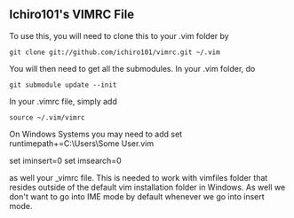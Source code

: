 Ichiro101's VIMRC File
----------------------

To use this, you will need to clone this to your .vim folder by

	git clone git://github.com/ichiro101/vimrc.git ~/.vim

You will then need to get all the submodules. In your .vim folder, do

	git submodule update --init

In your .vimrc file, simply add

	source ~/.vim/vimrc


On Windows Systems you may need to add
  set runtimepath+=C:\Users\Some User\.vim

  set iminsert=0
  set imsearch=0

as well your _vimrc file. This is needed to work with vimfiles folder that resides outside of the
default vim installation folder in Windows. As well we don't want to go into IME mode by default
whenever we go into insert mode.
